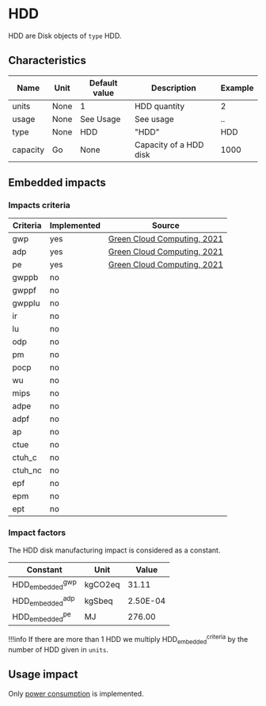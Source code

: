 # HDD

HDD are Disk objects of ```type``` HDD.

## Characteristics

| Name          | Unit   | Default value | Description            | Example |
|---------------|--------|---------------|------------------------|---------|
| units         | None   | 1             | HDD quantity           | 2       |
| usage         | None   | See Usage     | See usage              | ..      |
| type          | None   | HDD           | "HDD"                  | HDD     |
| capacity      | Go     | None          | Capacity of a HDD disk | 1000    |

## Embedded impacts

### Impacts criteria

| Criteria | Implemented | Source                                                                                                                                                         | 
|----------|-------------|----------------------------------------------------------------------------------------------------------------------------------------------------------------|
| gwp      | yes         | [Green Cloud Computing, 2021](https://www.umweltbundesamt.de/sites/default/files/medien/5750/publikationen/2021-06-17_texte_94-2021_green-cloud-computing.pdf) |
| adp      | yes         | [Green Cloud Computing, 2021](https://www.umweltbundesamt.de/sites/default/files/medien/5750/publikationen/2021-06-17_texte_94-2021_green-cloud-computing.pdf) |
| pe       | yes         | [Green Cloud Computing, 2021](https://www.umweltbundesamt.de/sites/default/files/medien/5750/publikationen/2021-06-17_texte_94-2021_green-cloud-computing.pdf) |
| gwppb    | no          |                                                                                                                                                                |
| gwppf    | no          |                                                                                                                                                                |
| gwpplu   | no          |                                                                                                                                                                |
| ir       | no          |                                                                                                                                                                |
| lu       | no          |                                                                                                                                                                |
| odp      | no          |                                                                                                                                                                |
| pm       | no          |                                                                                                                                                                |
| pocp     | no          |                                                                                                                                                                |
| wu       | no          |                                                                                                                                                                |
| mips     | no          |                                                                                                                                                                |
| adpe     | no          |                                                                                                                                                                |
| adpf     | no          |                                                                                                                                                                |
| ap       | no          |                                                                                                                                                                |
| ctue     | no          |                                                                                                                                                                |
| ctuh_c   | no          |                                                                                                                                                                |
| ctuh_nc  | no          |                                                                                                                                                                |
| epf      | no          |                                                                                                                                                                |
| epm      | no          |                                                                                                                                                                |
| ept      | no          |                                                                                                                                                                |

### Impact factors

The HDD disk manufacturing impact is considered as a constant.

| Constant                                      | Unit    | Value    |
|-----------------------------------------------|---------|----------|
| $\text{HDD}_{\text{embedded}}^{\text{gwp}}$   | kgCO2eq | 31.11    |
| $\text{HDD}_{\text{embedded}}^{\text{adp}}$   | kgSbeq  | 2.50E-04 |
| $\text{HDD}_{\text{embedded}}^{\text{pe}}$    | MJ      | 276.00   |

!!!info
    If there are more than 1 HDD we multiply $\text{HDD}_\text{embedded}^\text{criteria}$ by the number of HDD given in `units`.

## Usage impact

Only [power consumption](../usage/power.md) is implemented.